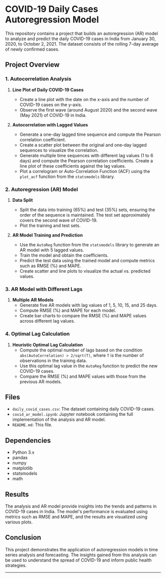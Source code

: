 
# COVID-19 Daily Cases Autoregression Model

This repository contains a project that builds an autoregression (AR) model to analyze and predict the daily COVID-19 cases in India from January 30, 2020, to October 2, 2021. The dataset consists of the rolling 7-day average of newly confirmed cases.

## Project Overview

### 1. Autocorrelation Analysis

1. **Line Plot of Daily COVID-19 Cases**
    - Create a line plot with the date on the x-axis and the number of COVID-19 cases on the y-axis.
    - Observe the first wave (around August 2020) and the second wave (May 2021) of COVID-19 in India.

2. **Autocorrelation with Lagged Values**
    - Generate a one-day lagged time sequence and compute the Pearson correlation coefficient.
    - Create a scatter plot between the original and one-day lagged sequences to visualize the correlation.
    - Generate multiple time sequences with different lag values (1 to 6 days) and compute the Pearson correlation coefficients. Create a line plot of these coefficients against the lag values.
    - Plot a correlogram or Auto-Correlation Function (ACF) using the `plot_acf` function from the `statsmodels` library.

### 2. Autoregression (AR) Model

1. **Data Split**
    - Split the data into training (65%) and test (35%) sets, ensuring the order of the sequence is maintained. The test set approximately covers the second wave of COVID-19.
    - Plot the training and test sets.

2. **AR Model Training and Prediction**
    - Use the `AutoReg` function from the `statsmodels` library to generate an AR model with 5 lagged values.
    - Train the model and obtain the coefficients.
    - Predict the test data using the trained model and compute metrics such as RMSE (%) and MAPE.
    - Create scatter and line plots to visualize the actual vs. predicted values.

### 3. AR Model with Different Lags

1. **Multiple AR Models**
    - Generate five AR models with lag values of 1, 5, 10, 15, and 25 days.
    - Compute RMSE (%) and MAPE for each model.
    - Create bar charts to compare the RMSE (%) and MAPE values across different lag values.

### 4. Optimal Lag Calculation

1. **Heuristic Optimal Lag Calculation**
    - Compute the optimal number of lags based on the condition `abs(AutoCorrelation) > 2/sqrt(T)`, where `T` is the number of observations in the training data.
    - Use this optimal lag value in the `AutoReg` function to predict the new COVID-19 cases.
    - Compare the RMSE (%) and MAPE values with those from the previous AR models.

## Files

- `daily_covid_cases.csv`: The dataset containing daily COVID-19 cases.
- `covid_ar_model.ipynb`: Jupyter notebook containing the full implementation of the analysis and AR model.
- `README.md`: This file.

## Dependencies

- Python 3.x
- pandas
- numpy
- matplotlib
- statsmodels
- math

## Results

The analysis and AR model provide insights into the trends and patterns in COVID-19 cases in India. The model's performance is evaluated using metrics such as RMSE and MAPE, and the results are visualized using various plots.

## Conclusion

This project demonstrates the application of autoregression models in time series analysis and forecasting. The insights gained from this analysis can be used to understand the spread of COVID-19 and inform public health strategies.

---
